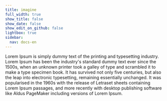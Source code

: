 ```yaml
---
title: imagine
full_width: true
show_title: false
show_date: false
show_edit_on_github: false
lightbox: true
sidebar:
  nav: docs-en
---
```


<!-- <meta name="referrer" content="no-referrer" />
<div target="followCursor">
<body onload="imgCursorFollow()">
<div class="slider" id="slider" style="--img-prev:url(https://lh3.googleusercontent.com/aC9nyW5dhaYFmWD8fcf8DApjpH08eHEkbCHqmUPHRQ5T3jK-QyNKZYVMehmrvyPdEA_KxWvgZ3_kyOOYOAv99Ow3UoKSvEloleVKGSfLOwOyDV3Q6Dwi1G-NYoa9-t_ofmmskE6BYnVIOnIz2HWlMcijzIEwvKAL_R4z63DaLgG0z_OcGiSQHunwGAPXrBQUv42ZXuIMODq4zxDHczSxJ72b0-_udtdQK3JuT2X8nXCwFoF7GxmOpzXS0H5f50DuCbXoXcx-O7bgBMCXZdMpTxB27-wdXeLmxpYUySXgjSN2NAKmK16DmGLYvw5tMlrqwb8h4MJEEbXjP1pjPxXsahb7UZseEGyn80uLjATANJvusyJWCtzkkxYXPz-yI1rDvfEJKe2eyA-5AvFlzFBSwBMASn8f7mXinUrXMMREkJQjoi89NfZ91G7253OEVQOqcWxddiYtcHCO5v6Pl3QfV2SUTWXgggscDSY2ezjSPpYERNTXnIM_aCyWmIG7ybrfqOB0eVYBAgynyuPVbjd4KuZWZq2Dfu33HX1RuPKglbOuZGD1QbpJnruvUVkAmjDXI40ENN7X=w1600-h766);"> 
  <div class="slider__content" id="slider-content">
    <div class="slider__images">
      <div class="slider__images-item slider__images-item--active" data-id="1"><img src="https://lh3.googleusercontent.com/aC9nyW5dhaYFmWD8fcf8DApjpH08eHEkbCHqmUPHRQ5T3jK-QyNKZYVMehmrvyPdEA_KxWvgZ3_kyOOYOAv99Ow3UoKSvEloleVKGSfLOwOyDV3Q6Dwi1G-NYoa9-t_ofmmskE6BYnVIOnIz2HWlMcijzIEwvKAL_R4z63DaLgG0z_OcGiSQHunwGAPXrBQUv42ZXuIMODq4zxDHczSxJ72b0-_udtdQK3JuT2X8nXCwFoF7GxmOpzXS0H5f50DuCbXoXcx-O7bgBMCXZdMpTxB27-wdXeLmxpYUySXgjSN2NAKmK16DmGLYvw5tMlrqwb8h4MJEEbXjP1pjPxXsahb7UZseEGyn80uLjATANJvusyJWCtzkkxYXPz-yI1rDvfEJKe2eyA-5AvFlzFBSwBMASn8f7mXinUrXMMREkJQjoi89NfZ91G7253OEVQOqcWxddiYtcHCO5v6Pl3QfV2SUTWXgggscDSY2ezjSPpYERNTXnIM_aCyWmIG7ybrfqOB0eVYBAgynyuPVbjd4KuZWZq2Dfu33HX1RuPKglbOuZGD1QbpJnruvUVkAmjDXI40ENN7X=w1600-h766"/></div>
      <div class="slider__images-item" data-id="2"><img src="https://lh3.googleusercontent.com/4Bn4zdADhWhegRcmxS1xmHxbxIBzEgB8ADfeaCmiwT9iF7y2mN9Wc5L7gFLxUo2bgl3V-97EFrOyE9OXfkvip3pkpNxYe50GiapeT41p7D7tNJm3oEdV8Y-7toGyvz0UZ8VgDACVTUEdzzVVm2NtQSCroSvmo4gL3u0ty-KAyKnah9vIitfw2Rs1MuNzQq6vmzUcw1_4obGAKmk_Nx0dD33RSy1jbT8D61kxERbOu0pHUciywIO2EeUX8iOcJfHHQwVW3lGYcZKSiimGjBUvzHILrSpVZQ1xUlj0U21EeY4Hil1ZaJQaX47hQezcxZj7H8GyWhNv2TzQ7EU8DS3_MonCLxXlnXfk-80nncPa8DxN_UlIzJeOPDiWPSLXFaDJn_ywCutx-0onw5rcSC815_krGHXKt3L_weD5pq_e_2WI3BRZndcR2jOYLz9BiUp52ouDBIDw2OzrDtUgxne9NaQ2tOJwaIR26N1un92ChTLhXZF2F2NoS3Do96TY6A5dP6RsXQzK6G0Z6oj5XtYx-p--PrdP8wiDPAzOqXQkXbJaX8l2qPi3nTYrD8rB-eKyL2E1q9xQ=w1600-h766"/></div>
      <div class="slider__images-item" data-id="3"><img src="https://lh3.googleusercontent.com/r29_BOXT9GjEA49-KbPtzHtTxD16dilHpFROmoJyZdQbvCelXqgG8bcApe8OgIY-avTrFOUWO-lDsmI-muMIgRVc5IFHCIyrOR18DrnwTLh70aSNY6cTY0bNbyt4QCXBlj9R4fmA8PJMRYkTA-nB5zSvlZii9NnP9kG8w__DUrYfo9IbOZAxGY_DsheGuHA0CSWLB-lQwvHo7_sSNabsiZJ2C_878r7uEfaIR6XkjcyrWMKi529UtPl9Ikln3cXphy9HrzElIL6200dGL9GHiMMoASseLp_Z950xjT2smzTrOJSADFCG9EmScicKDbFTYZH6gyc2DEP0mUFRArhTSPa4TIUwLy9KR8bG7kV-ljmSPKv4pbtH4ByXgQ5DEm5ydOkR-DTkYkLBkcFL8cjiBPPuUdK3xkjoOciwjglMF5xAXhpnTj0VUnk3RWc9YDD-AQI2uvDatV_Ae0zzLQUIm2gfV3QiDXdkkzeLWsRmCXrr0bFf42s_1NrWD0GLfrTtHNqzBCfYbAWtjeBxHfMxlESqJLAvGketLMscx5PndptC0MRhGZESjWdRUE3kNxg7PA9EhTZg=w1600-h766"/></div>
      <div class="slider__images-item" data-id="4"><img src="https://lh3.googleusercontent.com/7MsdX710gvwl8YRxuiPIlIbGP8d3ypDASWqIOad9SpHHAPwMATjCoftyvoHjpy9eeD8aJVxVup-Zb02QMeBSFOXyqOlVc8ib3TVIXtktozy6sJK07H8Jo8UlJSpYcfgUq83Z5rJOiGQQAaZPhRYUcCR0aenU8Eh8aTuqvttfZA-PjsU39q5_I1HcpWDF1mXIxJTmlGqsoQNIuL75GDE-I2im2tAjEk6bkJkJEbDntxB5cLJEfV8TuKRsQwenkiN5opF4ttHGXYtJlS7adu-IO4wVIFcEOzdx4c1Eri3O6f9qjsTpXQH3BmpkTaLAtL5xzJit9qa0a4Dp-aZOZp1QzWeB6-dLM5HRxSiPFkku3S1umwm_GBeY3glxd3Ftata1mFIxpis6gR76oTiNO33vjxn1UZXYhCQUDByGyyuE6WOoPtu9iXJxfmUF9UMXiXVl7qyH-U7NJmq18qcU0Q6U7H3VucD_d2Vg8WTZmqVq7aA4jQ7MLuQASgMZIerxgwV_aW98z7xsS8isHgF9rN4Qtez18OjyabQxRXlC6shvRTqTDCpt1MPlfBWwyR2BKO3dHzk7h8T5=w1600-h766"/></div>
      <div class="slider__images-item" data-id="5"><img src="https://lh3.googleusercontent.com/lqd5x1eNHsfzWpPeHNPe4u-ycQh1LyxWLp_mXi8tLvQGh4aNCbANfSfSWQdqhQy7c2J2V3a4dGIw6tRcMJCpFvsRrLLpXcFgHIjWpCWoxtgWC--0tMjb6W-YYKJX55zIhS1omxmSGPuQx1sZtsAL-XnRiqXbEIjGX1A_vbDObqVEc8TP3nVsraN5xLtektJbccNriwqqZ2CqpiuHagXKCRt3oa7D8N2ZygR-i04o8YP2pHr6I0Z76R6lZj1HDY65Sj-mkPJpN6nWKY-V_6htmMndJRY615MHntdsfZ82k5_IBbJXxdIN5MjJvgk41eyFXxzTKIXSGms-itEbW7FqMlZT8bIAigDoXYub9rh-FjtfdmVRVdwIIngzFzJrJQBroyHPxW9kW2JjH8foZCzX5YMStsHvfm1s4uAhZtbwK4KI_-x9GuXI3-cCUmtuFdQ-E2z_l3Hom57dasvYj6tFcqhRS9X_popdYTxR-4IeSE-NAjp71LDevvejtAqQTvpIRMFhV9um8qOb-xkPRe0xSoR6-chA2cQE--cbFJiLxe6ywBIqW6lI-aSI9Kv924s-OfRUGz0u=w1600-h766"/></div>
    </div>
    <div class="slider__text">
      <div class="slider__text-item slider__text-item--active" data-id="1">
        <div class="slider__text-item-head">
          <h3>Forest</h3>
        </div>
        <div class="slider__text-item-info">
          <p>“And into the forest I go, to lose my mind and find my soul”</p>
        </div>
      </div>
      <div class="slider__text-item" data-id="2">
        <div class="slider__text-item-head">
          <h3>Lake</h3>
        </div>
        <div class="slider__text-item-info">
          <p>“Mist to mist, drops to drops. For water thou art, and unto water shalt thou return”</p>
        </div>
      </div>
      <div class="slider__text-item" data-id="3">
        <div class="slider__text-item-head">
          <h3>Cliffs</h3>
        </div>
        <div class="slider__text-item-info">
          <p>“Go to the edge of the cliff and jump off. Build your wings on the way down”</p>
        </div>
      </div>
      <div class="slider__text-item" data-id="4">
        <div class="slider__text-item-head">
          <h3>Mountains</h3>
        </div>
        <div class="slider__text-item-info">
          <p>“What are men to rocks and mountains?”</p>
        </div>
      </div>
      <div class="slider__text-item" data-id="5">
        <div class="slider__text-item-head">
          <h3>Peaks</h3>
        </div>
        <div class="slider__text-item-info">
          <p>“On all the peaks lies peace”</p>
        </div>
      </div>
    </div>
  </div>
  <div class="slider__nav">
    <div class="slider__nav-arrows">
      <div class="slider__nav-arrow slider__nav-arrow--left" id="left">to left</div>
      <div class="slider__nav-arrow slider__nav-arrow--right" id="right">to right</div>
    </div>
    <div class="slider__nav-dots" id="slider-dots">
      <div class="slider__nav-dot slider__nav-dot--active" data-id="1"></div>
      <div class="slider__nav-dot" data-id="2"></div>
      <div class="slider__nav-dot" data-id="3"></div>
      <div class="slider__nav-dot" data-id="4"></div>
      <div class="slider__nav-dot" data-id="5"></div>
    </div>
  </div>
</div>
</body> -->

<p>
Lorem Ipsum is simply dummy text of the printing and typesetting industry. Lorem Ipsum has been the industry's standard dummy text ever since the 1500s, when an unknown printer took a galley of type and scrambled it to make a type specimen book. It has survived not only five centuries, but also the leap into electronic typesetting, remaining essentially unchanged. It was popularised in the 1960s with the release of Letraset sheets containing Lorem Ipsum passages, and more recently with desktop publishing software like Aldus PageMaker including versions of Lorem Ipsum.
</p>


